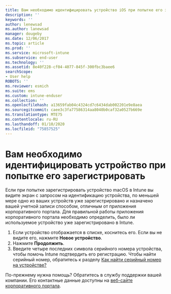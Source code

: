 ```yaml
---
title: Вам необходимо идентифицировать устройство iOS при попытке его зарегистрировать | Документы Майкрософт
description: ''
keywords: ''
author: lenewsad
ms.author: lanewsad
manager: dougeby
ms.date: 12/06/2017
ms.topic: article
ms.prod: ''
ms.service: microsoft-intune
ms.subservice: end-user
ms.technology: ''
ms.assetid: 8e40f228-cf04-4077-845f-300fbc3baee6
searchScope:
- User help
ROBOTS: ''
ms.reviewer: esmich
ms.suite: ems
ms.custom: intune-enduser
ms.collection: ''
ms.openlocfilehash: a13659fab04c4324cd7c6434dab002201e9e8aea
ms.sourcegitcommit: caee3c3fa77586314aa8040b0caf32a0527b669e
ms.translationtype: MTE75
ms.contentlocale: ru-RU
ms.lasthandoff: 01/10/2020
ms.locfileid: "75857525"
---
```

# <a name="you-need-to-identify-your-device-when-youre-trying-to-enroll"></a>Вам необходимо идентифицировать устройство при попытке его зарегистрировать

Если при попытке зарегистрировать устройство macOS в Intune вы видите экран с запросом на идентификацию устройства, по меньшей мере одно из ваших устройств уже зарегистрировано и назначено вашей учетной записи способом, отличным от приложения корпоративного портала. Для правильной работы приложения корпоративного портала необходимо определить, было ли используемое устройство уже зарегистрировано в Intune.

1. Если устройство отображается в списке, коснитесь его. Если вы не видите его, нажмите **Новое устройство**.
2. Нажмите **Продолжить**.
3. Введите четыре последних символа серийного номера устройства, чтобы помочь Intune подтвердить его регистрацию. Чтобы найти серийный номер, обратитесь к разделу [Как найти серийный номер на устройстве?](how-do-i-find-the-serial-number-on-my-device-ios.md)

По-прежнему нужна помощь? Обратитесь в службу поддержки вашей компании. Его контактные данные доступны на [веб-сайте корпоративного портала](https://go.microsoft.com/fwlink/?linkid=2010980).
